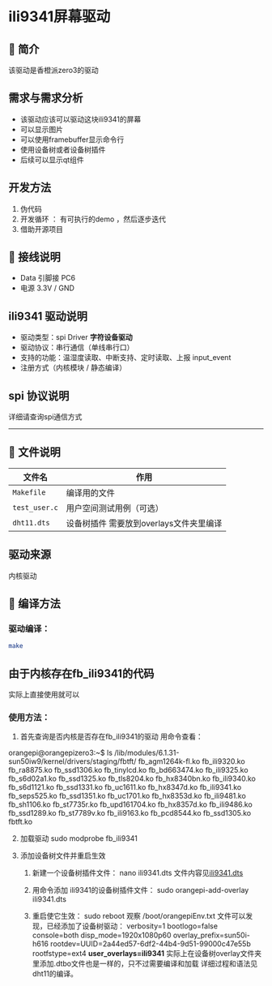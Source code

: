 # ili9341屏幕驱动

## 📌 简介

该驱动是香橙派zero3的驱动

## 需求与需求分析

- 该驱动应该可以驱动这块ili9341的屏幕
- 可以显示图片
- 可以使用framebuffer显示命令行
- 使用设备树或者设备树插件
- 后续可以显示qt组件

## 开发方法
1. 伪代码
2. 开发循环 ： 有可执行的demo ，然后逐步迭代
3. 借助开源项目

## 📎 接线说明


- Data 引脚接 PC6
- 电源 3.3V / GND


## ili9341 驱动说明
- 驱动类型：spi Driver  **字符设备驱动**
- 驱动协议：串行通信（单线串行口）
- 支持的功能：温湿度读取、中断支持、定时读取、上报 input_event 
- 注册方式（内核模块 / 静态编译）


## spi 协议说明
   详细请查询spi通信方式

---

## 📂 文件说明

| 文件名             | 作用                      |
|--------------------|---------------------------|
| `Makefile`         | 编译用的文件               |
| `test_user.c`      | 用户空间测试用例（可选）   |
| `dht11.dts`        | 设备树插件 需要放到overlays文件夹里编译    |   

## 驱动来源
 内核驱动


## 🧪 编译方法

### 驱动编译：

```bash
make
```

## 由于内核存在fb_ili9341的代码
   实际上直接使用就可以
### 使用方法：
   1. 首先查询是否内核是否存在fb_ili9341的驱动
   用命令查看：

   orangepi@orangepizero3:~$ ls /lib/modules/6.1.31-sun50iw9/kernel/drivers/staging/fbtft/
         fb_agm1264k-fl.ko  fb_ili9320.ko  fb_ra8875.ko   fb_ssd1306.ko  fb_tinylcd.ko
         fb_bd663474.ko     fb_ili9325.ko  fb_s6d02a1.ko  fb_ssd1325.ko  fb_tls8204.ko
         fb_hx8340bn.ko     fb_ili9340.ko  fb_s6d1121.ko  fb_ssd1331.ko  fb_uc1611.ko
         fb_hx8347d.ko      fb_ili9341.ko  fb_seps525.ko  fb_ssd1351.ko  fb_uc1701.ko
         fb_hx8353d.ko      fb_ili9481.ko  fb_sh1106.ko   fb_st7735r.ko  fb_upd161704.ko
         fb_hx8357d.ko      fb_ili9486.ko  fb_ssd1289.ko  fb_st7789v.ko
         fb_ili9163.ko      fb_pcd8544.ko  fb_ssd1305.ko  fbtft.ko



2. 加载驱动
   sudo modprobe fb_ili9341

3. 添加设备树文件并重启生效
      1. 新建一个设备树插件文件：
      nano ili9341.dts
      文件内容见[ili9341.dts](./ili9341.dts) 
      
      2. 用命令添加 ili9341的设备树插件文件：
      sudo orangepi-add-overlay ili9341.dts 


      3. 重启使它生效：
      sudo reboot
      观察 /boot/orangepiEnv.txt 文件可以发现，已经添加了设备树驱动：
      verbosity=1
      bootlogo=false
      console=both
      disp_mode=1920x1080p60
      overlay_prefix=sun50i-h616
      rootdev=UUID=2a44ed57-6df2-44b4-9d51-99000c47e55b
      rootfstype=ext4
      **user_overlays=ili9341**
      实际上在设备树overlay文件夹里添加.dtbo文件也是一样的，只不过需要编译和加载
      详细过程和语法见dht11的编译。